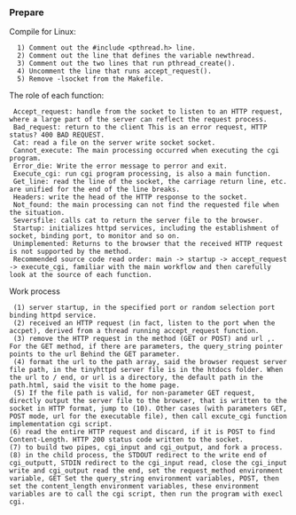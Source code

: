 ### Prepare 
Compile for Linux:
```
  1) Comment out the #include <pthread.h> line.
  2) Comment out the line that defines the variable newthread.
  3) Comment out the two lines that run pthread_create().
  4) Uncomment the line that runs accept_request().
  5) Remove -lsocket from the Makefile.
```
The role of each function:

     Accept_request: handle from the socket to listen to an HTTP request, where a large part of the server can reflect the request process.
     Bad_request: return to the client This is an error request, HTTP status? 400 BAD REQUEST.
     Cat: read a file on the server write socket socket.
     Cannot_execute: The main processing occurred when executing the cgi program.
     Error_die: Write the error message to perror and exit.
     Execute_cgi: run cgi program processing, is also a main function.
     Get_line: read the line of the socket, the carriage return line, etc. are unified for the end of the line breaks.
     Headers: write the head of the HTTP response to the socket.
     Not_found: the main processing can not find the requested file when the situation.
     Seversfile: calls cat to return the server file to the browser.
     Startup: initializes httpd services, including the establishment of socket, binding port, to monitor and so on.
     Unimplemented: Returns to the browser that the received HTTP request is not supported by the method.
     Recommended source code read order: main -> startup -> accept_request -> execute_cgi, familiar with the main workflow and then carefully look at the source of each function.

Work process

     (1) server startup, in the specified port or random selection port binding httpd service.
     (2) received an HTTP request (in fact, listen to the port when the accpet), derived from a thread running accept_request function.
     (3) remove the HTTP request in the method (GET or POST) and url ,. For the GET method, if there are parameters, the query_string pointer points to the url Behind the GET parameter.
     (4) format the url to the path array, said the browser request server file path, in the tinyhttpd server file is in the htdocs folder. When the url to / end, or url is a directory, the default path in the path.html, said the visit to the home page.
     (5) If the file path is valid, for non-parameter GET request, directly output the server file to the browser, that is written to the socket in HTTP format, jump to (10). Other cases (with parameters GET, POST mode, url for the executable file), then call excute_cgi function implementation cgi script.
    (6) read the entire HTTP request and discard, if it is POST to find Content-Length. HTTP 200 status code written to the socket.
    (7) to build two pipes, cgi_input and cgi_output, and fork a process.
    (8) in the child process, the STDOUT redirect to the write end of cgi_outputt, STDIN redirect to the cgi_input read, close the cgi_input write and cgi_output read the end, set the request_method environment variable, GET Set the query_string environment variables, POST, then set the content_length environment variables, these environment variables are to call the cgi script, then run the program with execl cgi.
